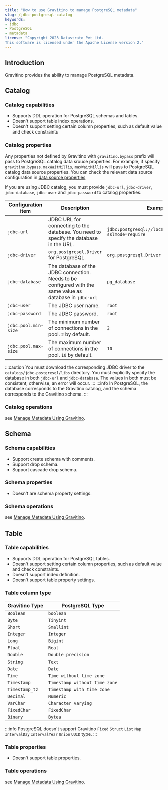 ```yaml
---
title: "How to use Gravitino to manage PostgreSQL metadata"
slug: /jdbc-postgresql-catalog
keywords:
- jdbc
- PostgreSQL
- metadata
license: "Copyright 2023 Datastrato Pvt Ltd.
This software is licensed under the Apache License version 2."
---
```


## Introduction
Gravitino provides the ability to manage PostgreSQL metadata.

## Catalog
### Catalog capabilities
- Supports DDL operation for PostgreSQL schemas and tables.
- Doesn't support table index operations.
- Doesn't support setting certain column properties, such as default value and check constraints

### Catalog properties
Any properties not defined by Gravitino with `gravitino.bypass` prefix will pass to PostgreSQL catalog data srouce properties. For example, if specify `gravitino.bypass.maxWaitMillis`, `maxWaitMillis` will pass to PostgreSQL catalog data source properties.
You can check the relevant data source configuration in [data source properties](https://commons.apache.org/proper/commons-dbcp/configuration.html)

If you are using JDBC catalog, you must provide `jdbc-url`, `jdbc-driver`, `jdbc-database`, `jdbc-user` and `jdbc-password` to catalog properties.

| Configuration item   | Description                                                                                               | Example value                                                  | Since Version |
|----------------------|-----------------------------------------------------------------------------------------------------------|----------------------------------------------------------------|---------------|
| `jdbc-url`           | JDBC URL for connecting to the database. You need to specify the database in the URL.                     | `jdbc:postgresql://localhost:3306/pg_database?sslmode=require` | 0.3.0         |
| `jdbc-driver`        | `org.postgresql.Driver` for PostgreSQL.                                                                   | `org.postgresql.Driver`                                        | 0.3.0         |
| `jdbc-database`      | The database of the JDBC connection. Needs to be configured with the same value as database in `jdbc-url` | `pg_database`                                                  | 0.3.0         |
| `jdbc-user`          | The JDBC user name.                                                                                       | `root`                                                         | 0.3.0         |
| `jdbc-password`      | The JDBC password.                                                                                        | `root`                                                         | 0.3.0         |
| `jdbc.pool.min-size` | The minimum number of connections in the pool. `2` by default.                                            | `2`                                                            | 0.3.0         |
| `jdbc.pool.max-size` | The maximum number of connections in the pool. `10` by default.                                           | `10`                                                           | 0.3.0         |

:::caution
You must download the corresponding JDBC driver to the `catalogs/jdbc-postgresql/libs` directory.
You must explicitly specify the database in both `jdbc-url` and `jdbc-database`. The values in both must be consistent; otherwise, an error will occur.
:::
:::info
In PostgreSQL, the database corresponds to the Gravitino catalog, and the schema corresponds to the Gravitino schema.
:::

### Catalog operations
see [Manage Metadata Using Gravitino](./manage-metadata-using-gravitino#catalogs-operations).

## Schema
### Schema capabilities
- Support create schema with comments.
- Support drop schema.
- Support cascade drop schema.

### Schema properties
- Doesn't are schema property settings.

### Schema operations
see [Manage Metadata Using Gravitino](./manage-metadata-using-gravitino#schemas-operations).

## Table
### Table capabilities
- Supports DDL operation for PostgreSQL tables.
- Doesn't support setting certain column properties, such as default value and check constraints.
- Doesn't support index definition.
- Doesn't support table property settings.

### Table column type
| Gravitino Type | PostgreSQL Type               |
|----------------|-------------------------------|
| `Boolean`      | `boolean`                     |
| `Byte`         | `Tinyint`                     |
| `Short`        | `Smallint`                    |
| `Integer`      | `Integer`                     |
| `Long`         | `Bigint`                      |
| `Float`        | `Real`                        |
| `Double`       | `Double precision`            |
| `String`       | `Text`                        |
| `Date`         | `Date`                        |
| `Time`         | `Time without time zone`      |
| `Timestamp`    | `Timestamp without time zone` |
| `Timestamp_tz` | `Timestamp with time zone`    |
| `Decimal`      | `Numeric`                     |
| `VarChar`      | `Character varying`           |
| `FixedChar`    | `FixedChar`                   |
| `Binary`       | `Bytea`                       |

:::info
PostgreSQL doesn't support Gravitino `Fixed` `Struct` `List` `Map` `IntervalDay` `IntervalYear` `Union` `UUID` type.
:::

### Table properties
- Doesn't support table properties.

### Table operations
see [Manage Metadata Using Gravitino](./manage-metadata-using-gravitino#tables-operations).